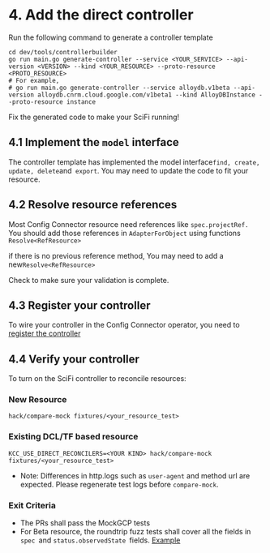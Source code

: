 # 4. Add the direct controller

Run the following command to generate a controller template 

```
cd dev/tools/controllerbuilder
go run main.go generate-controller --service <YOUR_SERVICE> --api-version <VERSION> --kind <YOUR_RESOURCE> --proto-resource <PROTO_RESOURCE>
# For example,
# go run main.go generate-controller --service alloydb.v1beta --api-version alloydb.cnrm.cloud.google.com/v1beta1 --kind AlloyDBInstance --proto-resource instance
```

Fix the generated code to make your SciFi running!

## 4.1 Implement the `model` interface

The controller template has implemented the model interface` find, create, update, delete `and` export`. You may need to update the code to fit your resource.


## 4.2 Resolve resource references

Most Config Connector resource need references like `spec.projectRef. `You should add those references in `AdapterForObject` using functions `Resolve<RefResource>`

if there is no previous reference method, You may need to add a new` Resolve<RefResource> `

Check  to make sure your validation is complete.


## 4.3 Register your controller

To wire your controller in the Config Connector operator, you need to [register the controller](https://github.com/GoogleCloudPlatform/k8s-config-connector/blob/master/pkg/controller/direct/register/register.go)


## 4.4 Verify your controller

To turn on the SciFi controller to reconcile resources:


### New Resource

```
hack/compare-mock fixtures/<your_resource_test>
```

### Existing DCL/TF based resource

```
KCC_USE_DIRECT_RECONCILERS=<YOUR KIND> hack/compare-mock fixtures/<your_resource_test>
```

 * Note: Differences in http.logs such as `user-agent` and method url are expected. Please regenerate test logs before `compare-mock`.

### Exit Criteria

* The PRs shall pass the MockGCP tests
* For Beta resource, the roundtrip fuzz tests shall cover all the fields in `spec `and `status.observedState `fields. [Example](https://github.com/GoogleCloudPlatform/k8s-config-connector/blob/f313b00c52f09c4a52a2eb5fe2c15fa4b30a05fd/pkg/controller/direct/discoveryengine/fuzzers.go#L26-L47)
